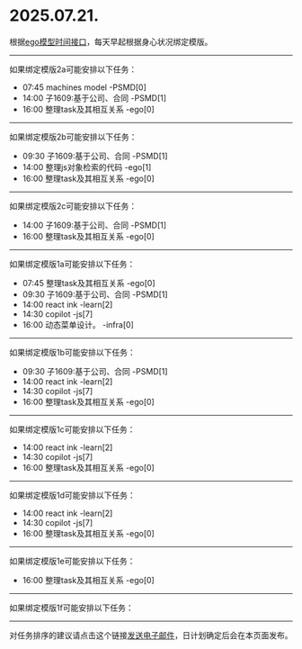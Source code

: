 # 2025.07.21.

根据[ego模型时间接口](https://gitee.com/hyg/blog/blob/master/timeflow.md)，每天早起根据身心状况绑定模版。

---
如果绑定模版2a可能安排以下任务：

- 07:45	machines model -PSMD[0]
- 14:00	子1609:基于公司、合同 -PSMD[1]
- 16:00	整理task及其相互关系 -ego[0]

---
如果绑定模版2b可能安排以下任务：

- 09:30	子1609:基于公司、合同 -PSMD[1]
- 14:00	整理js对象检索的代码 -ego[1]
- 16:00	整理task及其相互关系 -ego[0]

---
如果绑定模版2c可能安排以下任务：

- 14:00	子1609:基于公司、合同 -PSMD[1]
- 16:00	整理task及其相互关系 -ego[0]

---
如果绑定模版1a可能安排以下任务：

- 07:45	整理task及其相互关系 -ego[0]
- 09:30	子1609:基于公司、合同 -PSMD[1]
- 14:00	react ink -learn[2]
- 14:30	copilot -js[7]
- 16:00	动态菜单设计。 -infra[0]

---
如果绑定模版1b可能安排以下任务：

- 09:30	子1609:基于公司、合同 -PSMD[1]
- 14:00	react ink -learn[2]
- 14:30	copilot -js[7]
- 16:00	整理task及其相互关系 -ego[0]

---
如果绑定模版1c可能安排以下任务：

- 14:00	react ink -learn[2]
- 14:30	copilot -js[7]
- 16:00	整理task及其相互关系 -ego[0]

---
如果绑定模版1d可能安排以下任务：

- 14:00	react ink -learn[2]
- 14:30	copilot -js[7]
- 16:00	整理task及其相互关系 -ego[0]

---
如果绑定模版1e可能安排以下任务：

- 16:00	整理task及其相互关系 -ego[0]

---
如果绑定模版1f可能安排以下任务：


---
对任务排序的建议请点击这个链接<a href="mailto:huangyg@mars22.com?subject=关于2025.07.21.任务排序的建议&body=date: 2025.07.21.%0D%0Afile: ../../blog/release/time/d.20250721.md%0D%0A---请勿修改邮件主题及以上内容---%0D%0A">发送电子邮件</a>，日计划确定后会在本页面发布。